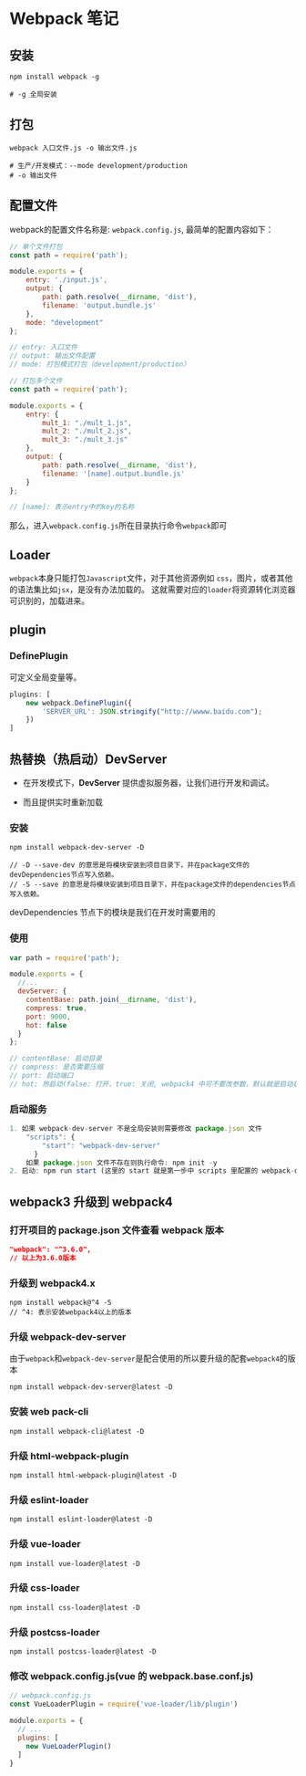# Webpack 笔记

## 安装

```shell
npm install webpack -g

# -g 全局安装
```

## 打包

```shell
webpack 入口文件.js -o 输出文件.js

# 生产/开发模式：--mode development/production
# -o 输出文件
```

## 配置文件

webpack的配置文件名称是: `webpack.config.js`, 最简单的配置内容如下：

```js
// 单个文件打包
const path = require('path');

module.exports = {
    entry: './input.js',
    output: {
        path: path.resolve(__dirname, 'dist'),
        filename: 'output.bundle.js'
    },
    mode: "development"
};

// entry: 入口文件
// output: 输出文件配置
// mode: 打包模式打包（development/production）
```

```js
// 打包多个文件
const path = require('path');

module.exports = {
    entry: {
        mult_1: "./mult_1.js",
        mult_2: "./mult_2.js",
        mult_3: "./mult_3.js"
    },
    output: {
        path: path.resolve(__dirname, 'dist'),
        filename: '[name].output.bundle.js'
    }
};

// [name]: 表示entry中的key的名称
```

那么，进入`webpack.config.js`所在目录执行命令`webpack`即可

## Loader

`webpack`本身只能打包`Javascript`文件，对于其他资源例如 `css`，图片，或者其他的语法集比如`jsx`，是没有办法加载的。 这就需要对应的`loader`将资源转化浏览器可识别的，加载进来。

## plugin

### DefinePlugin

可定义全局变量等。

```js
plugins: [
    new webpack.DefinePlugin({
        'SERVER_URL': JSON.stringify("http://wwww.baidu.com");
    })
]
```

## 热替换（热启动）DevServer

- 在开发模式下，**DevServer** 提供虚拟服务器，让我们进行开发和调试。

- 而且提供实时重新加载

### 安装

```shell
npm install webpack-dev-server -D

// -D --save-dev 的意思是将模块安装到项目目录下，并在package文件的devDependencies节点写入依赖。
// -S --save 的意思是将模块安装到项目目录下，并在package文件的dependencies节点写入依赖。
```

devDependencies 节点下的模块是我们在开发时需要用的

### 使用

```js
var path = require('path');

module.exports = {
  //...
  devServer: {
    contentBase: path.join(__dirname, 'dist'),
    compress: true,
    port: 9000,
    hot: false
  }
};

// contentBase: 启动目录
// compress: 是否需要压缩
// port: 启动端口
// hot: 热启动(false: 打开，true: 关闭, webpack4 中可不要改参数，默认就是启动状态)
```

### 启动服务

```js
1. 如果 webpack-dev-server 不是全局安装则需要修改 package.json 文件
	"scripts": {
        "start": "webpack-dev-server"
      }
    如果 package.json 文件不存在则执行命令: npm init -y
2. 启动: npm run start (这里的 start 就是第一步中 scripts 里配置的 webpack-dev-server 的key)
```

## webpack3 升级到 webpack4

### 打开项目的 package.json 文件查看 webpack 版本

```json
"webpack": "^3.6.0",
// 以上为3.6.0版本
```

### 升级到 webpack4.x

```shell
npm install webpack@^4 -S
// ^4: 表示安装webpack4以上的版本
```

### 升级 webpack-dev-server

由于`webpack`和`webpack-dev-server`是配合使用的所以要升级的配套`webpack4`的版本

```shell
npm install webpack-dev-server@latest -D
```

### 安装 web pack-cli

```shell
npm install webpack-cli@latest -D
```

### 升级 html-webpack-plugin

```shell
npm install html-webpack-plugin@latest -D
```

### 升级 eslint-loader

```shell
npm install eslint-loader@latest -D
```

### 升级 vue-loader

```shell
npm install vue-loader@latest -D
```

### 升级 css-loader

```shell
npm install css-loader@latest -D
```

### 升级 postcss-loader

```shell
npm install postcss-loader@latest -D
```

### 修改 webpack.config.js(vue 的 webpack.base.conf.js)

```js
// webpack.config.js
const VueLoaderPlugin = require('vue-loader/lib/plugin')

module.exports = {
  // ...
  plugins: [
    new VueLoaderPlugin()
  ]
}
```

